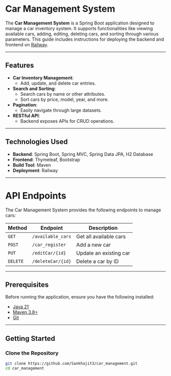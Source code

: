 # Car Management System

The **Car Management System** is a Spring Boot application designed to manage a car inventory system. It supports functionalities like viewing available cars, adding, editing, deleting cars, and sorting through various parameters. This guide includes instructions for deploying the backend and frontend on [Railway](https://railway.app/).

---

## Features

- **Car Inventory Management**:
  - Add, update, and delete car entries.
- **Search and Sorting**:
  - Search cars by name or other attributes.
  - Sort cars by price, model, year, and more.
- **Pagination**:
  - Easily navigate through large datasets.
- **RESTful API**:
  - Backend exposes APIs for CRUD operations.

---

## Technologies Used

- **Backend**: Spring Boot, Spring MVC, Spring Data JPA, H2 Database
- **Frontend**: Thymeleaf, Bootstrap
- **Build Tool**: Maven
- **Deployment**: Railway

---

# API Endpoints

The Car Management System provides the following endpoints to manage cars:

| **Method** | **Endpoint**        | **Description**               |
|------------|---------------------|-------------------------------|
| `GET`      | `/available_cars`   | Get all available cars        |
| `POST`     | `/car_register`     | Add a new car                 |
| `PUT`      | `/editCar/{id}`     | Update an existing car        |
| `DELETE`   | `/deleteCar/{id}`   | Delete a car by ID            |


---

## Prerequisites

Before running the application, ensure you have the following installed:

- [Java 21](https://openjdk.org/projects/jdk/21/)
- [Maven 3.8+](https://maven.apache.org/download.cgi)
- [Git](https://git-scm.com/)

---

## Getting Started

### Clone the Repository

```bash
git clone https://github.com/Sankhajit3/car_management.git
cd car_management
 
